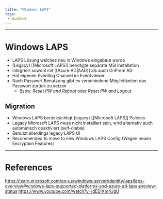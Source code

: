 ```yaml
---
title: "Windows LAPS"
tags:
 - Windows
---
```

---

# Windows LAPS
- LAPS Lösung welches neu in Windows eingebaut wurde
- (Legacy) [[Microsoft LAPS]] benötigte separate MSI Installation
- Integriert sowohl mit [[Azure AD|AAD]] als auch OnPrem AD
- Hat eigenen Eventlog Channel im Eventviewer
- Nach Passwort Benutzung gibt es verschiedene Möglichkeiten das Passwort zurück zu setzen
	- Bspw. *Reset PW and Reboot* oder *Reset PW and Logout*
## Migration
- Windows LAPS berücksichtigt (legacy) [[Microsoft LAPS]] Policies
- Legacy Microsoft LAPS muss nicht installiert sein, wird alternativ auch automatisch deaktiviert (self-diable)
- Benutzt allerdings legacy LAPS UI
- Recommended to move to new Windows LAPS Config (Wegen neuen Encryption Features)

---
# References
https://learn.microsoft.com/en-us/windows-server/identity/laps/laps-overview#windows-laps-supported-platforms-and-azure-ad-laps-preview-status
https://www.youtube.com/watch?v=jdEDIXm4JgU
